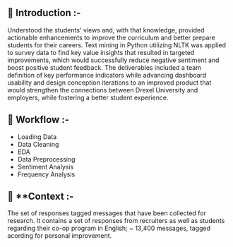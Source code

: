 ## 📌 Introduction :-

Understood the students' views and, with that knowledge, provided actionable enhancements to improve the curriculum and better prepare students for their careers. Text mining in Python utilizing NLTK was applied to survey data to find key value insights that resulted in targeted improvements, which would successfully reduce negative sentiment and boost positive student feedback.
The deliverables included a team definition of key performance indicators while advancing dashboard usability and design conception iterations to an improved product that would strengthen the connections between Drexel University and employers, while fostering a better student experience.

## 📎 Workflow :-

- Loading Data
- Data Cleaning
- EDA
- Data Preprocessing
- Sentiment Analysis
- Frequency Analysis

## 📗 **Context :-

The set of responses tagged messages that have been collected for research. It contains a set of responses from recruiters as well as students regarding their co-op program in English; ~ 13,400 messages, tagged acording for personal improvement.
